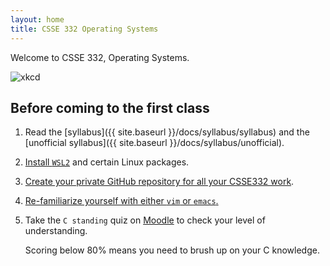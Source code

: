 ```yaml
---
layout: home
title: CSSE 332 Operating Systems
---
```


Welcome to CSSE 332, Operating Systems.

![xkcd](https://imgs.xkcd.com/comics/operating_systems.png)

<!--
* Instructor information can be found [here]({{ site.baseurl
  }}/docs/instructors/).
-->

## Before coming to the first class

1. Read the [syllabus]({{ site.baseurl }}/docs/syllabus/syllabus) and the [unofficial syllabus]({{ site.baseurl }}/docs/syllabus/unofficial).

2. [Install `WSL2`](./labs/wsl) and certain Linux packages.

3. [Create your private GitHub repository for all your CSSE332 work](./docs/setup).

4. [Re-familiarize yourself with either `vim` or `emacs`.]({{site.baseurl}}{{site.resourcespath}})

5. Take the `C standing` quiz on [Moodle]({{site.moodle_url}}) to check
   your level of understanding.

   Scoring below 80% means you need to brush up on your C knowledge.

<!-- Summer24: Removed this since cannot control user machines.
No IDEs are allowed!
-->



